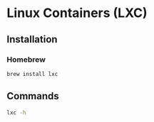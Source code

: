 # Linux Containers (LXC)

## Installation

### Homebrew

```sh
brew install lxc
```

## Commands

```sh
lxc -h
```

<!-- ##

```sh
vagrant ssh -c 'hostname -I | cut -d " " -f 2' 2> /dev/null
```

```sh
lxc remote add vagrant $(vagrant ip)
```

lxc launch ubuntu:x --config=user.user-data="$(cat user-data.yml)"

lxc launch ubuntu:16.04 --ephemeral test-build
lxc exec test-build -- snap install snapcraft --classic
lxc exec test-build -- apt update
lxc exec test-build -- git clone https://github.com/ubuntu/microk8s
lxc exec test-build -- sh -c "cd microk8s && KUBE_VERSION=v1.9.6 snapcraft"

https://github.com/lxc/linuxcontainers.org/blob/master/content/lxd/getting-started-cli.md -->
